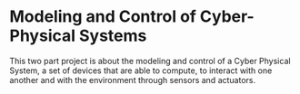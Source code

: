 # Modeling and Control of Cyber-Physical Systems

This two part project is about the modeling and control of a Cyber Physical System, a set of devices that are able to compute, to interact with one another and with the environment through sensors and actuators.

